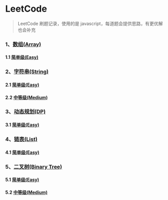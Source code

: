 # LeetCode

> LeetCode 刷题记录，使用的是 javascript，每道题会提供思路，有更优解也会补充

### 1、[数组(Array)](https://github.com/GrubbyHunter/LeetCode/tree/master/Array)

#### 1.1 [简单级(Easy)](https://github.com/GrubbyHunter/LeetCode/tree/master/Array/Easy)

### 2、[字符串(String)](https://github.com/GrubbyHunter/LeetCode/blob/master/String)

#### 2.1 [简单级(Easy)](https://github.com/GrubbyHunter/LeetCode/blob/master/String/Easy)

#### 2.2 [中等级(Medium)](https://github.com/GrubbyHunter/LeetCode/blob/master/String/Medium)

### 3、[动态规划(DP)](https://github.com/GrubbyHunter/LeetCode/blob/master/DP)

#### 3.1 [简单级(Easy)](https://github.com/GrubbyHunter/LeetCode/blob/master/DP/Easy)

### 4、[链表(List)](https://github.com/GrubbyHunter/LeetCode/blob/master/List)

#### 4.1 [简单级(Easy)](https://github.com/GrubbyHunter/LeetCode/blob/master/List/Easy)

### 5、[二叉树(Binary Tree)](https://github.com/GrubbyHunter/LeetCode/blob/master/Binary%20Tree/)

#### 5.1 [简单级(Easy)](https://github.com/GrubbyHunter/LeetCode/blob/master/Binary%20Tree/Easy)

#### 5.2 [中等级(Medium)](https://github.com/GrubbyHunter/LeetCode/blob/master/Binary%20Tree/Medium)

